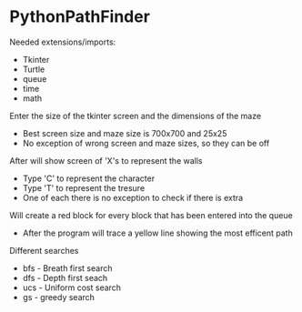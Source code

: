 # PythonPathFinder
Needed extensions/imports:
  * Tkinter
  * Turtle
  * queue
  * time
  * math

Enter the size of the tkinter screen and the dimensions of the maze
  * Best screen size and maze size is 700x700 and 25x25
  * No exception of wrong screen and maze sizes, so they can be off

After will show screen of 'X's to represent the walls
  * Type 'C' to represent the character
  * Type 'T' to represent the tresure
  * One of each there is no exception to check if there is extra
  
Will create a red block for every block that has been entered into the queue
  * After the program will trace a yellow line showing the most efficent path

Different searches
  * bfs - Breath first search
  * dfs - Depth first seach
  * ucs - Uniform cost search
  * gs - greedy search
